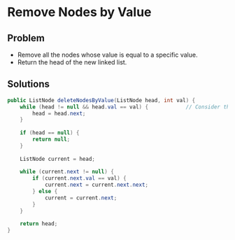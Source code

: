 # Remove Nodes by Value

## Problem
- Remove all the nodes whose value is equal to a specific value.
- Return the head of the new linked list.

## Solutions
```java
public ListNode deleteNodesByValue(ListNode head, int val) {        
    while (head != null && head.val == val) {            // Consider the value of the head is equal to the target value.
        head = head.next;
    }
        
    if (head == null) {
        return null;
    }
        
    ListNode current = head;
        
    while (current.next != null) {
        if (current.next.val == val) {
            current.next = current.next.next;
        } else {
            current = current.next;
        }
    }
        
    return head;
}
```
